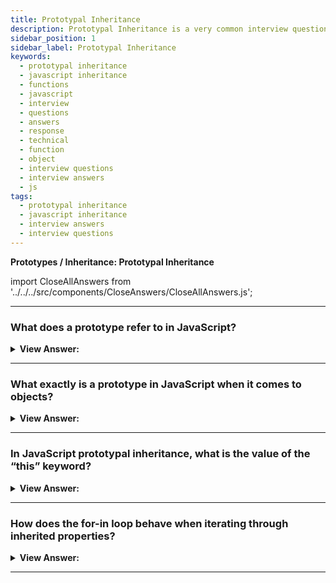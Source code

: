 ```yaml
---
title: Prototypal Inheritance
description: Prototypal Inheritance is a very common interview question. Prototypal Inheritance is a process in which an object inherits properties from another object.
sidebar_position: 1
sidebar_label: Prototypal Inheritance
keywords:
  - prototypal inheritance
  - javascript inheritance
  - functions
  - javascript
  - interview
  - questions
  - answers
  - response
  - technical
  - function
  - object
  - interview questions
  - interview answers
  - js
tags:
  - prototypal inheritance
  - javascript inheritance
  - interview answers
  - interview questions
---
```


<head>
  <title>Prototypal Inheritance | JavaScript Frontend Phone Interview</title>
</head>

**Prototypes / Inheritance: Prototypal Inheritance**

import CloseAllAnswers from '../../../src/components/CloseAnswers/CloseAllAnswers.js';

<CloseAllAnswers />

---

### What does a prototype refer to in JavaScript?

<details>
  <summary><strong>View Answer:</strong></summary>
  <div>
  <div><strong>Interview Response:</strong> JavaScript objects inherit features from one another through prototypes. JavaScript sometimes gets defined as a prototype-based language that we use to implement inheritance; objects can have a prototype object that serves as a template object from which it inherits methods and attributes.</div><br />
  <div><strong>Technical Response:</strong> Objects in JavaScript feature a special hidden property called [[Prototype]] (as defined in the standard), which is either null or refers to another object. We refer to this object as a prototype. JavaScript objects inherit features from one another through the use of prototypes. Objects can have a prototype object, which acts as a template object from which it inherits methods and properties to provide inheritance. JavaScript commonly gets described as a prototype-based language.
  </div><br />
  <div><strong className="codeExample">Code Example:</strong><br /><br />

<strong>Overview:</strong> Historical example using <strong>proto</strong>, which is now deprecated (no longer supported)<br /><br />

  <div></div>

```js
let animal = {
  eats: true,
};
let rabbit = {
  jumps: true,
};

rabbit.__proto__ = animal; // (*) __proto__ deprecated

// we can find both properties in rabbit now:
alert(rabbit.eats); // true (**)
alert(rabbit.jumps); // true
```

:::note
You should be familiar with the `__proto__` because you may see it in older code.
:::

  </div>
  </div>
</details>

---

### What exactly is a prototype in JavaScript when it comes to objects?

<details>
  <summary><strong>View Answer:</strong></summary>
  <div>
  <div><strong>Interview Response:</strong> A prototype is a fixed entity called an object. When you declare a function, it generates a prototype related to it. Furthermore, the prototype object establishes a link to its function, resulting in a circular relationship. This behavior applies to any function. Objects get created in various ways in JavaScript, and the new keyword is one method. We apply an uppercase initial letter to the function name when we declare it if we intend on utilizing the "new" keyword. (a constructor function).
</div><br />
  <div><strong className="codeExample">Code Example:</strong><br /><br />

  <div></div>

```js
// Prototypal Inheritance
function User(name) {
  this.name = name;
  this.isAdmin = false;
}

let user = new User('Jack');

console.log(user.name); // Jack
console.log(user.isAdmin); // false
console.log(user instanceof User); // true
```

  </div>
  </div>
</details>

---

### In JavaScript prototypal inheritance, what is the value of the “this” keyword?

<details>
  <summary><strong>View Answer:</strong></summary>
  <div>
  <div><strong>Interview Response:</strong> The answer is simple: prototypes do not affect "this", regardless of the method the location in an object or prototype. This structure is always the object before the dot in a method call.
</div><br />
  <div><strong className="codeExample">Code Example:</strong><br /><br />

  <div></div>

```js
// animal has methods
let animal = {
  walk() {
    if (!this.isSleeping) {
      console.log(`I am walking`);
    }
    console.log("I'm asleep!");
  },
  sleep() {
    this.isSleeping = true;
  },
};

animal.walk(); // returns 'I am walking'

let rabbit = {
  name: 'White Rabbit',
  __proto__: animal,
};

// modifies rabbit.isSleeping
rabbit.sleep();

console.log(rabbit.isSleeping); // true
console.log(animal.isSleeping); // undefined (no such property)
```

  </div>
  </div>
</details>

---

### How does the for-in loop behave when iterating through inherited properties?

<details>
  <summary><strong>View Answer:</strong></summary>
  <div>
  <div><strong>Interview Response:</strong> When you loop through the properties of an object that inherits from another, the for...in statement moves up the prototype chain and enumerates the inherited properties.
</div><br />
  <div><strong className="codeExample">Code Example:</strong><br /><br />

  <div></div>

```js
let decoration = {
  color: 'red',
};

let circle = Object.create(decoration);
circle.radius = 10;

for (const prop in circle) {
  console.log(prop);
}

// Returns radius, color
```

  </div><br />
  <div><strong className="codeExample">Code Example:</strong> The Old __proto__<br /><br />

  <div></div>

```js
let animal = {
  eats: true,
};

let rabbit = {
  jumps: true,
  __proto__: animal,
};

for (let prop in rabbit) {
  let isOwn = rabbit.hasOwnProperty(prop);

  if (isOwn) {
    alert(`Our: ${prop}`); // Our: jumps
  } else {
    alert(`Inherited: ${prop}`); // Inherited: eats
  }
}
```

  </div>
  </div>
</details>

---
